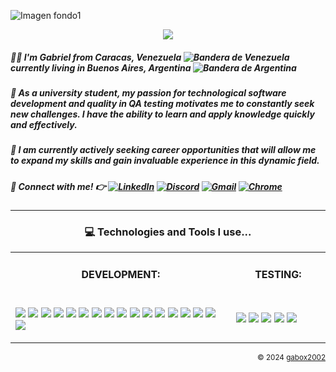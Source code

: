 ![Imagen fondo1](https://github.com/user-attachments/assets/e33cb1f6-94f1-469f-9c04-de5f137fbf23)
<p align="center">
 <img src="https://readme-typing-svg.herokuapp.com/?lines=👋+Hi+there,+nice+to+see+you!&center=true&width=360&height=30">
  
##### 🙋‍♂️ I'm Gabriel from Caracas, Venezuela ![Bandera de Venezuela](https://upload.wikimedia.org/wikipedia/commons/thumb/0/06/Flag_of_Venezuela.svg/18px-Flag_of_Venezuela.svg.png) currently living in Buenos Aires, Argentina ![Bandera de Argentina](https://upload.wikimedia.org/wikipedia/commons/thumb/1/1a/Flag_of_Argentina.svg/18px-Flag_of_Argentina.svg.png)

##### 📖 As a university student, my passion for technological software development and quality in QA testing motivates me to constantly seek new challenges. I have the ability to learn and apply knowledge quickly and effectively.

##### 💼 I am currently actively seeking career opportunities that will allow me to expand my skills and gain invaluable experience in this dynamic field.
</p>

##### 💬 Connect with me! 👉 [![LinkedIn](https://img.shields.io/badge/-Linkedin-0A66C2?style=flat&logo=Linkedin&logoColor=white)](https://www.linkedin.com/in/gabox2002/) [![Discord](https://img.shields.io/badge/-Discord-5865F2?style=flat&logo=Discord&logoColor=white)](https://discordapp.com/users/gabriel.quispe) [![Gmail](https://img.shields.io/badge/-Gmail-D14836?style=flat&logo=Gmail&logoColor=white)](mailto:gabox2002@gmail.com) [![Chrome](https://img.shields.io/badge/Visit%20my%20website-%230A66C2?style=flat&logo=Google-Chrome&logoColor=white)](https://)


***
### <p align="center">💻 Technologies and Tools I use...</p>

<table style="border: transparent; width: 100%">
  <tr style="border: transparent;">
    <td width="70%" align="center" style="border: transparent;">
      <h4 style="padding: 0;">DEVELOPMENT:</h4>
      <p align="left">
      </p>
    </td>
    <td width="30%" align="center" style="border: transparent;">
      <h4 style="padding: 0;">TESTING:</h4>
    </td>
  </tr>
  <tr style="border: transparent;">
    <td width="70%" align="center" style="border: transparent;">
      <p align="left">
       <img src="https://img.shields.io/badge/-HTML5-E34F26?style=flat&logo=html5&logoColor=white"> 
        <img src="https://img.shields.io/badge/-CSS3-1572B6?style=flat&logo=css3&logoColor=white">
        <img src="https://img.shields.io/badge/-Bootstrap-563D7C?style=flat&logo=bootstrap&logoColor=white">
        <img src="https://img.shields.io/badge/-JavaScript-eed718?style=flat&logo=javascript&logoColor=ffffff">
        <img src="https://img.shields.io/badge/-Sass-cc6699?style=flat&logo=sass&logoColor=ffffff">
        <img src="https://img.shields.io/badge/-React-000000?style=flat&logo=react&logoColor=00c8ff">
        <img src="https://img.shields.io/badge/-MongoDB-4DB33D?style=flat&logo=mongodb&logoColor=FFFFFF">
        <img src="https://img.shields.io/badge/-MySQL-F29111?style=flat&logo=mysql&logoColor=FFFFFF">
        <img src="https://img.shields.io/badge/-Express.js-787878?style=flat">
        <img src="https://img.shields.io/badge/-Node.js-3C873A?style=flat&logo=Node.js&logoColor=white">
        <img src="http://img.shields.io/badge/-Git-F1502F?style=flat&logo=git&logoColor=FFFFFF">
        <img src="http://img.shields.io/badge/-Github-000000?style=flat&logo=github&logoColor=FFFFFF">
        <img src="http://img.shields.io/badge/-VS%20Code-007ACC?style=flat&logo=visual%20studio%20code&logoColor=white">
        <img src="https://img.shields.io/badge/Python-3776AB?style=flat&logo=Python&logoColor=yellow">
        <img src="https://img.shields.io/badge/-MockAPI-FF6C37?style=flat&logoColor=white">
        <img src="http://img.shields.io/badge/-Vercel-000000?style=flat&logo=vercel&logoColor=white">
        <img src="https://img.shields.io/badge/-Netlify-00C7B7?style=flat&logo=netlify&logoColor=white">
          </p>
    </td>
    <td width="30%" align="center" style="border: transparent;">
      <p align="left">
         <img src="https://img.shields.io/badge/-Inflectra-F9A91B?style=flat&logo=SpiraPlan&logoColor=white">
        <img src="https://img.shields.io/badge/-SpiraPlan-F9A91B?style=flat&logo=SpiraPlan&logoColor=white">
        <img src="https://img.shields.io/badge/-Rapise-1B5FA5?style=flat&logo=Rapise&logoColor=white">
        <img src="https://img.shields.io/badge/-JMeter-D22128?style=flat&logo=Apache%20JMeter&logoColor=white">
        <img src="https://img.shields.io/badge/-Postman-FF6C37?style=flat&logo=Postman&logoColor=white"></br>
      </p>
    </td>
  </tr>
</table>

<p align="right">
  <sub>&copy; 2024 <a href="https://github.com/gabox2002">gabox2002</a></sub>
</p>

<!--
**gabox2002/gabox2002** is a ✨ _special_ ✨ repository because its `README.md` (this file) appears on your GitHub profile.

Here are some ideas to get you started:

- 🔭 I’m currently working on ...
- 🌱 I’m currently learning ...
- 👯 I’m looking to collaborate on ...
- 🤔 I’m looking for help with ...
- 💬 Ask me about ...
- 📫 How to reach me: ...
- 😄 Pronouns: ...
- ⚡ Fun fact: ...
-->
